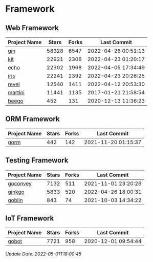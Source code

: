 # Framework

## Web Framework
| Project Name | Stars | Forks | Last Commit |
| ------------ | ----- | ----- | ----------- |
| [gin](https://github.com/gin-gonic/gin) | 58328 | 6547 | 2022-04-26 00:51:13 |
| [kit](https://github.com/go-kit/kit) | 22921 | 2306 | 2022-04-23 01:20:17 |
| [echo](https://github.com/labstack/echo) | 22302 | 1968 | 2022-04-05 17:34:49 |
| [iris](https://github.com/kataras/iris) | 22241 | 2392 | 2022-04-23 20:26:25 |
| [revel](https://github.com/revel/revel) | 12540 | 1411 | 2022-04-12 20:53:30 |
| [martini](https://github.com/go-martini/martini) | 11441 | 1135 | 2017-01-21 21:58:54 |
| [beego](https://github.com/astaxie/beego) | 452 | 131 | 2020-12-13 11:36:23 |

## ORM Framework
| Project Name | Stars | Forks | Last Commit |
| ------------ | ----- | ----- | ----------- |
| [gorm](https://github.com/jinzhu/gorm) | 442 | 142 | 2021-11-20 01:15:37 |

## Testing Framework
| Project Name | Stars | Forks | Last Commit |
| ------------ | ----- | ----- | ----------- |
| [goconvey](https://github.com/smartystreets/goconvey) | 7132 | 511 | 2021-11-01 23:20:26 |
| [ginkgo](https://github.com/onsi/ginkgo) | 5833 | 520 | 2022-04-26 18:00:31 |
| [goblin](https://github.com/franela/goblin) | 843 | 74 | 2021-10-03 14:34:22 |

## IoT Framework
| Project Name | Stars | Forks | Last Commit |
| ------------ | ----- | ----- | ----------- |
| [gobot](https://github.com/hybridgroup/gobot) | 7721 | 958 | 2020-12-01 09:54:44 |

*Update Date: 2022-05-01T18:00:45*